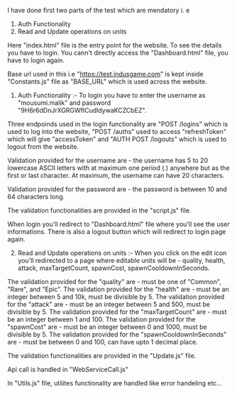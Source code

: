 I have done first two parts of the test which are mendatory i. e 
1. Auth Functionality
2. Read and Update operations on units

Here "index.html" file is the entry point for the website. To see the details you have to login. You cann't directly access the "Dashboard.html" file, you have to login again.

Base url used in this i.e "https://test.indusgame.com" is kept inside "Constants.js" file as "BASE_URL" which is used across the website.

1. Auth Functionality :- To login you have to enter the username as "mousumi.malik" and password "9H6r6dDnJrXGRGWfICudldywaKCZCbEZ".

Three endpoinds used in the login functionality are "POST /logins" which is used to log into the website, "POST /auths" used to access "refreshToken" which will give "accessToken" and "AUTH POST /logouts" which is used to logout from the website.

Validation provided for the username are - the username has 5 to 20 lowercase ASCII letters with at maximum one period (.) anywhere but as the first or last character. At maximum, the username can have 20 characters.

Validation provided for the password are - the password is between 10 and 64 characters long.

The validation functionalities are provided in the "script.js" file.

When login you'll redirect to "Dashboard.html" file where you'll see the user informations. There is also a logout button which will redirect to login page again.

2. Read and Update operations on units :- When you click on the edit icon you'll redirected to a page where editable units will be - quality, health, attack, maxTargetCount, spawnCost, spawnCooldownInSeconds. 

The validation provided for the "quality" are - must be one of "Common", "Rare", and "Epic".
The validation provided for the "health" are - must be an integer between 5 and 10k, must be divisible by 5.
The validation provided for the "attack" are - must be an integer between 5 and 500, must be divisible by 5.
The validation provided for the "maxTargetCount" are - must be an integer between 1 and 100.
The validation provided for the "spawnCost" are - must be an integer between 0 and 1000, must be divisible by 5.
The validation provided for the "spawnCooldownInSeconds" are - must be between 0 and 100, can have upto 1 decimal place.

The validation functionalities are provided in the "Update.js" file.

Api call is handled in "WebServiceCall.js"

In "Utils.js" file, utilites functionality are handled like error handeling etc...
